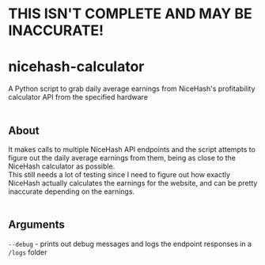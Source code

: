 # THIS ISN'T COMPLETE AND MAY BE INACCURATE!
# nicehash-calculator
A Python script to grab daily average earnings from NiceHash's profitability calculator API from the specified hardware<br>
<br>

## About
It makes calls to multiple NiceHash API endpoints and the script attempts to figure out the daily average earnings from them, being as close to the NiceHash calculator as possible.<br>
This still needs a lot of testing since I need to figure out how exactly NiceHash actually calculates the earnings for the website, and can be pretty inaccurate depending on the earnings.<br>
<br>
## Arguments
`--debug` - prints out debug messages and logs the endpoint responses in a `/logs` folder
